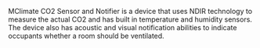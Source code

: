 MClimate CO2 Sensor and Notifier is a device that uses NDIR technology to measure the actual CO2 and has built in temperature and humidity sensors. The device also has acoustic and visual notification abilities to indicate occupants whether a room should be ventilated.

